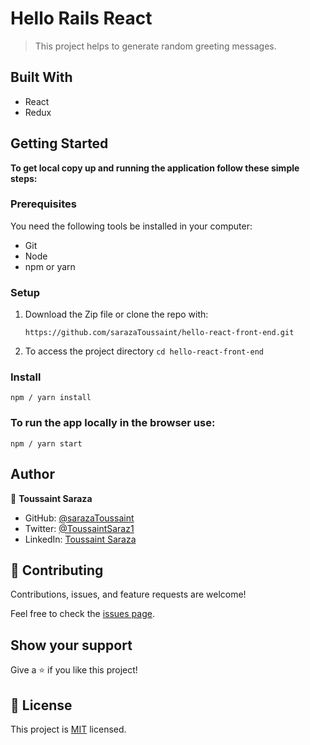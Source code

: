 # Hello Rails React

> This project helps to generate random greeting messages.

## Built With

- React
- Redux
## Getting Started

**To get local copy up and running the application follow these simple steps:**

### Prerequisites

You need the following tools be installed in your computer:

- Git
- Node
- npm or yarn

### Setup

1. Download the Zip file or clone the repo with:

   `https://github.com/sarazaToussaint/hello-react-front-end.git`

2. To access the project directory
   `cd hello-react-front-end`

### Install

`npm / yarn install`

### To run the app locally in the browser use:

`npm / yarn start`

## Author


👤 **Toussaint Saraza**

- GitHub: [@sarazaToussaint](https://github.com/sarazaToussaint)
- Twitter: [@ToussaintSaraz1](https://twitter.com/ToussaintSaraz1)
- LinkedIn: [Toussaint Saraza](https://www.linkedin.com/in/toussaintsaraza/)

## 🤝 Contributing

Contributions, issues, and feature requests are welcome!

Feel free to check the [issues page](https://github.com/sarazaToussaint/hello-react-front-end.git/issues).

## Show your support

Give a ⭐️ if you like this project!
## 📝 License

This project is [MIT](./MIT.md) licensed.